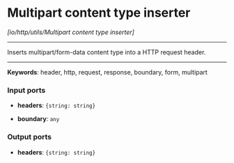 # Multipart content type inserter

_[io/http/utils/Multipart content type inserter]_

---

Inserts multipart/form-data content type into a HTTP request header.<br>

---

__Keywords__: header, http, request, response, boundary, form, multipart

### Input ports

* __headers__: ` {string: string} `


* __boundary__: ` any `

### Output ports

* __headers__: ` {string: string} `


